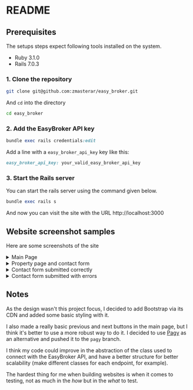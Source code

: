 # README

## Prerequisites

The setups steps expect following tools installed on the system.

- Ruby 3.1.0
- Rails 7.0.3

### 1. Clone the repository

```bash
git clone git@github.com:zmasterar/easy_broker.git
```

And `cd` into the directory

```bash
cd easy_broker
```

### 2. Add the EasyBroker API key

```ruby
bundle exec rails credentials:edit
```
Add a line with a `easy_broker_api_key` key like this:

```ruby
easy_broker_api_key: your_valid_easy_broker_api_key
```

### 3. Start the Rails server

You can start the rails server using the command given below.

```ruby
bundle exec rails s
```

And now you can visit the site with the URL http://localhost:3000

## Website screenshot samples

Here are some screenshots of the site

<details>
<summary>Main Page</summary>
<img src="https://i.imgur.com/QuqWYZO.png" alt="Main Page" />
</details>

<details>
<summary>Property page and contact form</summary>
<img alt="Property page and contact form" src="https://i.imgur.com/9UlJT11.png" />
</details>

<details>
<summary>Contact form submitted correctly</summary>
<img alt="Contact form submitted correctly" src="https://i.imgur.com/oXu7U0k.png" />
</details>

<details>
<summary>Contact form submitted with errors</summary>
<img alt="Contact form submitted with errors" src="https://i.imgur.com/RZqh6N0.png" />
</details>

## Notes

As the design wasn't this project focus, I decided to add Bootstrap via its CDN and added some basic styling with it.

I also made a really basic previous and next buttons in the main page, but I think it's better to use a more robust way to do it. I decided to use [Pagy](https://github.com/ddnexus/pagy) as an alternative and pushed it to the `pagy` branch.

I think my code could improve in the abstraction of the class used to connect with the EasyBroker API, and have a better structure for better scalability (make different classes for each endpoint, for example).

The hardest thing for me when building websites is when it comes to testing, not as much in the _how_ but in the _what_ to test.
